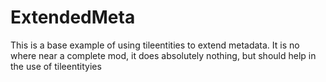 ExtendedMeta
============

This is a base example of using tileentities to extend metadata.
It is no where near a complete mod, it does absolutely nothing, but should help in the use of tileentityies
